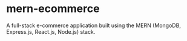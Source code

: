 # mern-ecommerce
A full-stack e-commerce application built using the MERN (MongoDB, Express.js, React.js, Node.js) stack.
